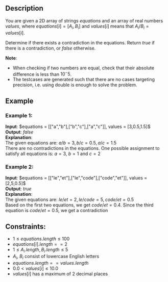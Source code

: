 ## Description
You are given a 2D array of strings $equations$ and an array of real numbers $values$, where $equations[i] = [A_i, B_i]$ and $values[i]$ means that $A_i / B_i = values[i]$.

Determine if there exists a contradiction in the equations. Return $true$ if there is a contradiction, or $false$ otherwise.

**Note**:
- When checking if two numbers are equal, check that their absolute difference is less than $10^-5$.
- The testcases are generated such that there are no cases targeting precision, i.e. using double is enough to solve the problem.
 
## Example
### Example 1:
**Input**: $equations = [["a","b"],["b","c"],["a","c"]], values = [3,0.5,1.5]$  
**Output**: $false$  
**Explanation**:  
The given equations are: $a / b = 3, b / c = 0.5, a / c = 1.5$  
There are no contradictions in the equations. One possible assignment to satisfy all equations is:
$a = 3$, $b = 1$ and $c = 2$

### Example 2:
**Input**: $equations = [["le","et"],["le","code"],["code","et"]], values = [2,5,0.5]$  
**Output**: $true$  
**Explanation**:  
The given equations are: $le / et = 2, le / code = 5, code / et = 0.5$  
Based on the first two equations, we get $code / et = 0.4$.
Since the third equation is $code / et = 0.5$, we get a contradiction
 
## Constraints:
- $1 \leq equations.length \leq 100$
- $equations[i].length == 2$
- $1 \leq A_i.length, B_i.length \leq 5$
- $A_i$, $B_i$ consist of lowercase English letters
- $equations.length == values.length$
- $0.0 < values[i] \leq 10.0$
- $values[i]$ has a maximum of $2$ decimal places